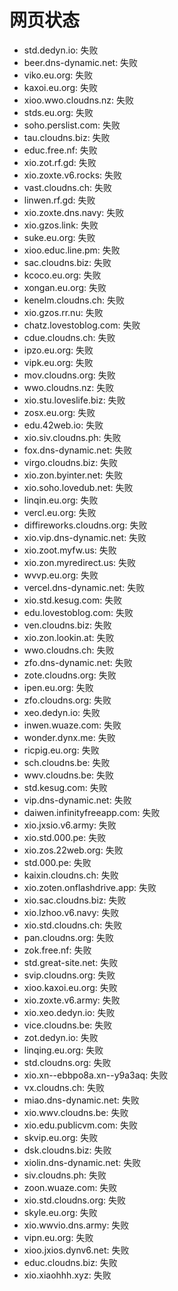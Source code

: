 # 网页状态
- std.dedyn.io: 失败
- beer.dns-dynamic.net: 失败
- viko.eu.org: 失败
- kaxoi.eu.org: 失败
- xioo.wwo.cloudns.nz: 失败
- stds.eu.org: 失败
- soho.perslist.com: 失败
- tau.cloudns.biz: 失败
- educ.free.nf: 失败
- xio.zot.rf.gd: 失败
- xio.zoxte.v6.rocks: 失败
- vast.cloudns.ch: 失败
- linwen.rf.gd: 失败
- xio.zoxte.dns.navy: 失败
- xio.gzos.link: 失败
- suke.eu.org: 失败
- xioo.educ.line.pm: 失败
- sac.cloudns.biz: 失败
- kcoco.eu.org: 失败
- xongan.eu.org: 失败
- kenelm.cloudns.ch: 失败
- xio.gzos.rr.nu: 失败
- chatz.lovestoblog.com: 失败
- cdue.cloudns.ch: 失败
- ipzo.eu.org: 失败
- vipk.eu.org: 失败
- mov.cloudns.org: 失败
- wwo.cloudns.nz: 失败
- xio.stu.loveslife.biz: 失败
- zosx.eu.org: 失败
- edu.42web.io: 失败
- xio.siv.cloudns.ph: 失败
- fox.dns-dynamic.net: 失败
- virgo.cloudns.biz: 失败
- xio.zon.byinter.net: 失败
- xio.soho.lovedub.net: 失败
- linqin.eu.org: 失败
- vercl.eu.org: 失败
- diffireworks.cloudns.org: 失败
- xio.vip.dns-dynamic.net: 失败
- xio.zoot.myfw.us: 失败
- xio.zon.myredirect.us: 失败
- wvvp.eu.org: 失败
- vercel.dns-dynamic.net: 失败
- xio.std.kesug.com: 失败
- edu.lovestoblog.com: 失败
- ven.cloudns.biz: 失败
- xio.zon.lookin.at: 失败
- wwo.cloudns.ch: 失败
- zfo.dns-dynamic.net: 失败
- zote.cloudns.org: 失败
- ipen.eu.org: 失败
- zfo.cloudns.org: 失败
- xeo.dedyn.io: 失败
- inwen.wuaze.com: 失败
- wonder.dynx.me: 失败
- ricpig.eu.org: 失败
- sch.cloudns.be: 失败
- wwv.cloudns.be: 失败
- std.kesug.com: 失败
- vip.dns-dynamic.net: 失败
- daiwen.infinityfreeapp.com: 失败
- xio.jxsio.v6.army: 失败
- xio.std.000.pe: 失败
- xio.zos.22web.org: 失败
- std.000.pe: 失败
- kaixin.cloudns.ch: 失败
- xio.zoten.onflashdrive.app: 失败
- xio.sac.cloudns.biz: 失败
- xio.lzhoo.v6.navy: 失败
- xio.std.cloudns.ch: 失败
- pan.cloudns.org: 失败
- zok.free.nf: 失败
- std.great-site.net: 失败
- svip.cloudns.org: 失败
- xioo.kaxoi.eu.org: 失败
- xio.zoxte.v6.army: 失败
- xio.xeo.dedyn.io: 失败
- vice.cloudns.be: 失败
- zot.dedyn.io: 失败
- linqing.eu.org: 失败
- std.cloudns.org: 失败
- xio.xn--ebbpo8a.xn--y9a3aq: 失败
- vx.cloudns.ch: 失败
- miao.dns-dynamic.net: 失败
- xio.wwv.cloudns.be: 失败
- xio.edu.publicvm.com: 失败
- skvip.eu.org: 失败
- dsk.cloudns.biz: 失败
- xiolin.dns-dynamic.net: 失败
- siv.cloudns.ph: 失败
- zoon.wuaze.com: 失败
- xio.std.cloudns.org: 失败
- skyle.eu.org: 失败
- xio.wwvio.dns.army: 失败
- vipn.eu.org: 失败
- xioo.jxios.dynv6.net: 失败
- educ.cloudns.biz: 失败
- xio.xiaohhh.xyz: 失败
